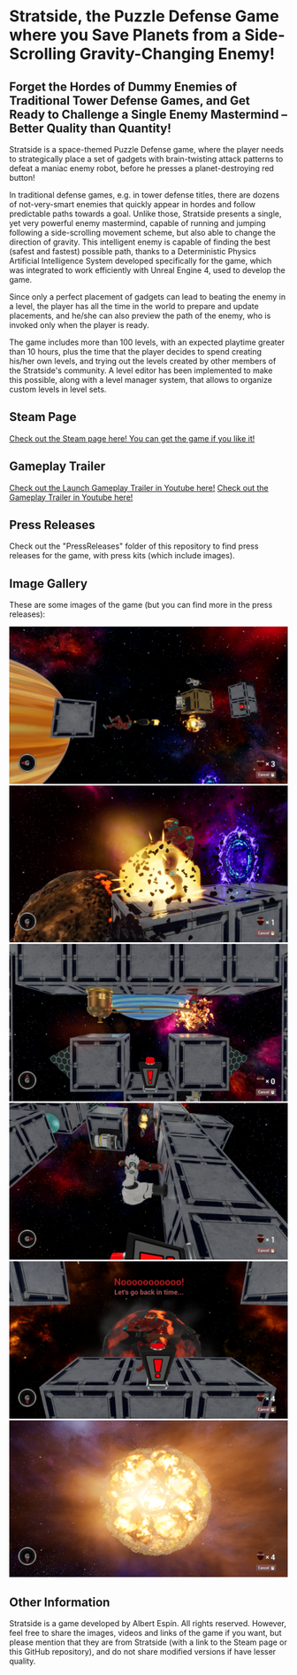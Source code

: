 # Stratside, the Puzzle Defense Game where you Save Planets from a Side-Scrolling Gravity-Changing Enemy!

## Forget the Hordes of Dummy Enemies of Traditional Tower Defense Games, and Get Ready to Challenge a Single Enemy Mastermind – Better Quality than Quantity!

Stratside is a space-themed Puzzle Defense game, where the player needs to strategically place a set of gadgets with brain-twisting attack patterns to defeat a maniac enemy robot, before he presses a planet-destroying red button!

In traditional defense games, e.g. in tower defense titles, there are dozens of not-very-smart enemies that quickly appear in hordes and follow predictable paths towards a goal. Unlike those, Stratside presents a single, yet very powerful enemy mastermind, capable of running and jumping following a side-scrolling movement scheme, but also able to change the direction of gravity. This intelligent enemy is capable of finding the best (safest and fastest) possible path, thanks to a Deterministic Physics Artificial Intelligence System developed specifically for the game, which was integrated to work efficiently with Unreal Engine 4, used to develop the game.

Since only a perfect placement of gadgets can lead to beating the enemy in a level, the player has all the time in the world to prepare and update placements, and he/she can also preview the path of the enemy, who is invoked only when the player is ready.

The game includes more than 100 levels, with an expected playtime  greater than 10 hours, plus the time that the player decides to spend creating his/her own levels, and trying out the levels created by other members of the Stratside's community. A level editor has been implemented to make this possible, along with a level manager system, that allows to organize custom levels in level sets.


## Steam Page

[Check out the Steam page here! You can get the game if you like it!](https://store.steampowered.com/app/604990/Stratside/)

## Gameplay Trailer

[Check out the Launch Gameplay Trailer in Youtube here!](https://www.youtube.com/watch?v=nSwHXmbfuuE)
[Check out the Gameplay Trailer in Youtube here!](https://www.youtube.com/watch?v=XRAxAK_yOGk)

## Press Releases

Check out the "PressReleases" folder of this repository to find press releases for the game, with press kits (which include images).

## Image Gallery

These are some images of the game (but you can find more in the press releases):

![](PressReleases/Announcement-Feb2020/images/in-game/png-high-quality/6.png)
![](PressReleases/Announcement-Feb2020/images/in-game/png-high-quality/16.png)
![](PressReleases/Announcement-Feb2020/images/in-game/png-high-quality/2.png)
![](PressReleases/Announcement-Feb2020/images/in-game/png-high-quality/10.png)
![](PressReleases/Announcement-Feb2020/images/in-game/png-high-quality/13.png)
![](PressReleases/Announcement-Feb2020/images/in-game/png-high-quality/14.png)


## Other Information

Stratside is a game developed by Albert Espín. All rights reserved. However, feel free to share the images, videos and links of the game if you want, but please mention that they are from Stratside (with a link to the Steam page or this GitHub repository), and do not share modified versions if have lesser quality.




